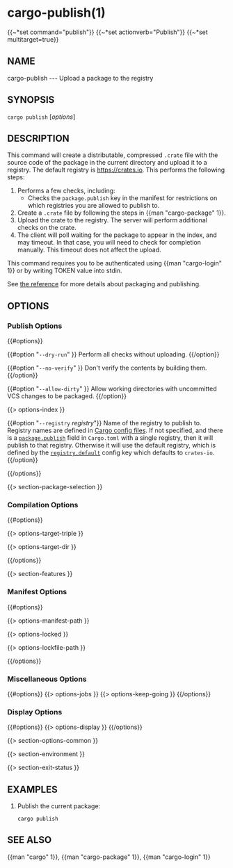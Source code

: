 # cargo-publish(1)
{{~*set command="publish"}}
{{~*set actionverb="Publish"}}
{{~*set multitarget=true}}

## NAME

cargo-publish --- Upload a package to the registry

## SYNOPSIS

`cargo publish` [_options_]

## DESCRIPTION

This command will create a distributable, compressed `.crate` file with the
source code of the package in the current directory and upload it to a
registry. The default registry is <https://crates.io>. This performs the
following steps:

1. Performs a few checks, including:
   - Checks the `package.publish` key in the manifest for restrictions on
     which registries you are allowed to publish to.
2. Create a `.crate` file by following the steps in {{man "cargo-package" 1}}.
3. Upload the crate to the registry. The server will perform additional
   checks on the crate. 
4. The client will poll waiting for the package to appear in the index,
   and may timeout. In that case, you will need to check for completion
   manually. This timeout does not affect the upload.

This command requires you to be authenticated using 
{{man "cargo-login" 1}} or by writing TOKEN value into stdin.

See [the reference](../reference/publishing.html) for more details about
packaging and publishing.

## OPTIONS

### Publish Options

{{#options}}

{{#option "`--dry-run`" }}
Perform all checks without uploading.
{{/option}}

{{#option "`--no-verify`" }}
Don't verify the contents by building them.
{{/option}}

{{#option "`--allow-dirty`" }}
Allow working directories with uncommitted VCS changes to be packaged.
{{/option}}

{{> options-index }}

{{#option "`--registry` _registry_"}}
Name of the registry to publish to. Registry names are defined in [Cargo
config files](../reference/config.html). If not specified, and there is a
[`package.publish`](../reference/manifest.html#the-publish-field) field in
`Cargo.toml` with a single registry, then it will publish to that registry.
Otherwise it will use the default registry, which is defined by the
[`registry.default`](../reference/config.html#registrydefault) config key
which defaults to `crates-io`.
{{/option}}

{{/options}}

{{> section-package-selection }}

### Compilation Options

{{#options}}

{{> options-target-triple }}

{{> options-target-dir }}

{{/options}}

{{> section-features }}

### Manifest Options

{{#options}}

{{> options-manifest-path }}

{{> options-locked }}

{{> options-lockfile-path }}

{{/options}}

### Miscellaneous Options

{{#options}}
{{> options-jobs }}
{{> options-keep-going }}
{{/options}}

### Display Options

{{#options}}
{{> options-display }}
{{/options}}

{{> section-options-common }}

{{> section-environment }}

{{> section-exit-status }}

## EXAMPLES

1. Publish the current package:

       cargo publish

## SEE ALSO
{{man "cargo" 1}}, {{man "cargo-package" 1}}, {{man "cargo-login" 1}}
